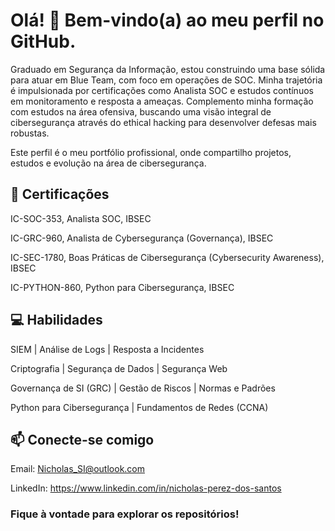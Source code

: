 # Olá! 👋 Bem-vindo(a) ao meu perfil no GitHub.

Graduado em Segurança da Informação, estou construindo uma base sólida para atuar em Blue Team, com foco em operações de SOC. Minha trajetória é impulsionada por certificações como Analista SOC e estudos contínuos em monitoramento e resposta a ameaças. Complemento minha formação com estudos na área ofensiva, buscando uma visão integral de cibersegurança através do ethical hacking para desenvolver defesas mais robustas.

Este perfil é o meu portfólio profissional, onde compartilho projetos, estudos e evolução na área de cibersegurança.

## 💾 Certificações
IC-SOC-353, Analista SOC, IBSEC 

IC-GRC-960, Analista de Cybersegurança (Governança), IBSEC 

IC-SEC-1780, Boas Práticas de Cibersegurança (Cybersecurity Awareness), IBSEC 

IC-PYTHON-860, Python para Cibersegurança, IBSEC 

## 💻 Habilidades
SIEM | Análise de Logs | Resposta a Incidentes

Criptografia | Segurança de Dados | Segurança Web

Governança de SI (GRC) | Gestão de Riscos | Normas e Padrões

Python para Cibersegurança | Fundamentos de Redes (CCNA)

## 📫 Conecte-se comigo
Email: Nicholas_SI@outlook.com

LinkedIn: https://www.linkedin.com/in/nicholas-perez-dos-santos






### Fique à vontade para explorar os repositórios!

<!--
**NicholasPerezSI/NicholasPerezSI** is a ✨ _special_ ✨ repository because its `README.md` (this file) appears on your GitHub profile.

Here are some ideas to get you started:

- 🔭 I’m currently working on ...
- 🌱 I’m currently learning ...
- 👯 I’m looking to collaborate on ...
- 🤔 I’m looking for help with ...
- 💬 Ask me about ...
- 📫 How to reach me: ...
- 😄 Pronouns: ...
- ⚡ Fun fact: ...
-->
